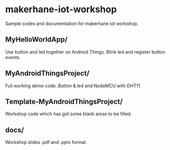 # makerhane-iot-workshop
Sample codes and documentation for makerhane iot workshop.

## MyHelloWorldApp/
Use button and led together on Android Things. Blink led and register button events.

## MyAndroidThingsProject/
Full working demo code. Button & led and NodeMCU with DHT11.

## Template-MyAndroidThingsProject/
Workshop code which has got some blank areas to be filled.

## docs/
Workshop slides .pdf and .pptx format.


